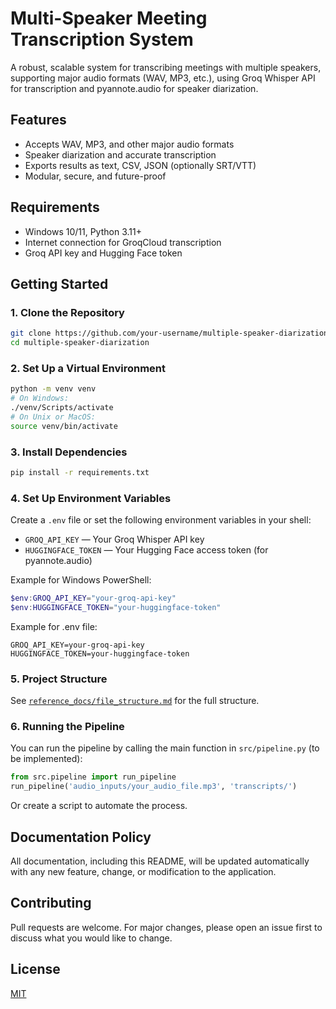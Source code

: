 # Multi-Speaker Meeting Transcription System

A robust, scalable system for transcribing meetings with multiple speakers, supporting major audio formats (WAV, MP3, etc.), using Groq Whisper API for transcription and pyannote.audio for speaker diarization.

## Features
- Accepts WAV, MP3, and other major audio formats
- Speaker diarization and accurate transcription
- Exports results as text, CSV, JSON (optionally SRT/VTT)
- Modular, secure, and future-proof

## Requirements
- Windows 10/11, Python 3.11+
- Internet connection for GroqCloud transcription
- Groq API key and Hugging Face token

## Getting Started

### 1. Clone the Repository
```bash
git clone https://github.com/your-username/multiple-speaker-diarization.git
cd multiple-speaker-diarization
```

### 2. Set Up a Virtual Environment
```bash
python -m venv venv
# On Windows:
./venv/Scripts/activate
# On Unix or MacOS:
source venv/bin/activate
```

### 3. Install Dependencies
```bash
pip install -r requirements.txt
```

### 4. Set Up Environment Variables
Create a `.env` file or set the following environment variables in your shell:

- `GROQ_API_KEY` — Your Groq Whisper API key
- `HUGGINGFACE_TOKEN` — Your Hugging Face access token (for pyannote.audio)

Example for Windows PowerShell:
```powershell
$env:GROQ_API_KEY="your-groq-api-key"
$env:HUGGINGFACE_TOKEN="your-huggingface-token"
```

Example for .env file:
```
GROQ_API_KEY=your-groq-api-key
HUGGINGFACE_TOKEN=your-huggingface-token
```

### 5. Project Structure
See [`reference_docs/file_structure.md`](reference_docs/file_structure.md) for the full structure.

### 6. Running the Pipeline
You can run the pipeline by calling the main function in `src/pipeline.py` (to be implemented):

```python
from src.pipeline import run_pipeline
run_pipeline('audio_inputs/your_audio_file.mp3', 'transcripts/')
```

Or create a script to automate the process.

## Documentation Policy
All documentation, including this README, will be updated automatically with any new feature, change, or modification to the application.

## Contributing
Pull requests are welcome. For major changes, please open an issue first to discuss what you would like to change.

## License
[MIT](LICENSE) 